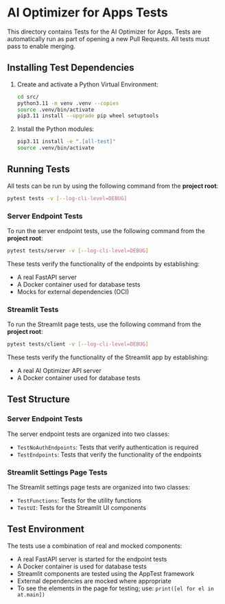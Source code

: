 # AI Optimizer for Apps Tests
<!-- spell-checker:ignore streamlit, venv, setuptools, pytest -->

This directory contains Tests for the AI Optimizer for Apps.  Tests are automatically
run as part of opening a new Pull Requests.  All tests must pass to enable merging.

## Installing Test Dependencies

1. Create and activate a Python Virtual Environment:

   ```bash
   cd src/
   python3.11 -m venv .venv --copies
   source .venv/bin/activate
   pip3.11 install --upgrade pip wheel setuptools
   ```

1. Install the Python modules:

   ```bash
   pip3.11 install -e ".[all-test]"
   source .venv/bin/activate
   ```

## Running Tests

All tests can be run by using the following command from the **project root**:

```bash
pytest tests -v [--log-cli-level=DEBUG]
```

### Server Endpoint Tests

To run the server endpoint tests, use the following command from the **project root**:

```bash
pytest tests/server -v [--log-cli-level=DEBUG]
```

These tests verify the functionality of the endpoints by establishing:
- A real FastAPI server
- A Docker container used for database tests
- Mocks for external dependencies (OCI)

### Streamlit Tests

To run the Streamlit page tests, use the following command from the **project root**:

```bash
pytest tests/client -v [--log-cli-level=DEBUG]
```

These tests verify the functionality of the Streamlit app by establishing:
- A real AI Optimizer API server 
- A Docker container used for database tests

## Test Structure

### Server Endpoint Tests

The server endpoint tests are organized into two classes:
- `TestNoAuthEndpoints`: Tests that verify authentication is required
- `TestEndpoints`: Tests that verify the functionality of the endpoints

### Streamlit Settings Page Tests

The Streamlit settings page tests are organized into two classes:
- `TestFunctions`: Tests for the utility functions
- `TestUI`: Tests for the Streamlit UI components

## Test Environment

The tests use a combination of real and mocked components:
- A real FastAPI server is started for the endpoint tests
- A Docker container is used for database tests
- Streamlit components are tested using the AppTest framework
- External dependencies are mocked where appropriate 
- To see the elements in the page for testing; use: `print([el for el in at.main])`
